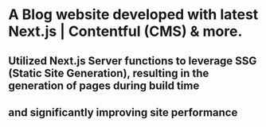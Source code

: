 # A Blog website developed with latest Next.js | Contentful (CMS) & more.
## Utilized Next.js Server functions to leverage SSG (Static Site Generation), resulting in the generation of pages during build time
## and significantly improving site performance
